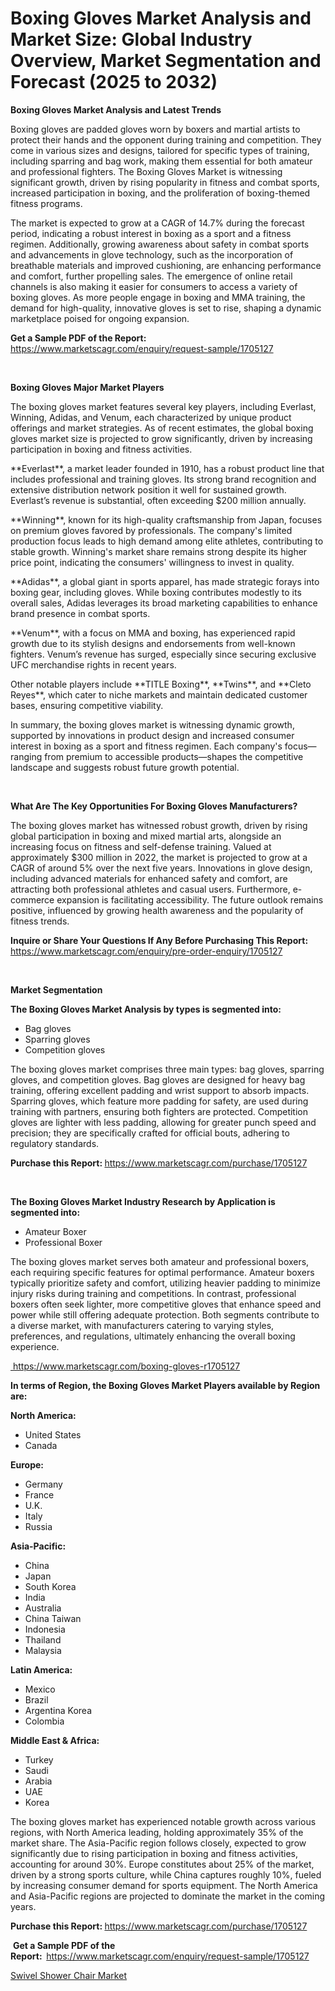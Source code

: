 <p><h1>Boxing Gloves Market Analysis and Market Size: Global Industry Overview, Market Segmentation and Forecast (2025 to 2032)</h1></p><p><strong>Boxing Gloves Market Analysis and Latest Trends</strong></p>
<p><p>Boxing gloves are padded gloves worn by boxers and martial artists to protect their hands and the opponent during training and competition. They come in various sizes and designs, tailored for specific types of training, including sparring and bag work, making them essential for both amateur and professional fighters. The Boxing Gloves Market is witnessing significant growth, driven by rising popularity in fitness and combat sports, increased participation in boxing, and the proliferation of boxing-themed fitness programs. </p><p>The market is expected to grow at a CAGR of 14.7% during the forecast period, indicating a robust interest in boxing as a sport and a fitness regimen. Additionally, growing awareness about safety in combat sports and advancements in glove technology, such as the incorporation of breathable materials and improved cushioning, are enhancing performance and comfort, further propelling sales. The emergence of online retail channels is also making it easier for consumers to access a variety of boxing gloves. As more people engage in boxing and MMA training, the demand for high-quality, innovative gloves is set to rise, shaping a dynamic marketplace poised for ongoing expansion.</p></p>
<p><strong>Get a Sample PDF of the Report:&nbsp;</strong> <a href="https://www.marketscagr.com/enquiry/request-sample/1705127?utm_campaign=2653&utm_medium=2&utm_source=Github&utm_content=ia&utm_term=04042025&utm_id=boxing-gloves">https://www.marketscagr.com/enquiry/request-sample/1705127</a></p>
<p>&nbsp;</p>
<p><strong>Boxing Gloves Major Market Players</strong></p>
<p><p>The boxing gloves market features several key players, including Everlast, Winning, Adidas, and Venum, each characterized by unique product offerings and market strategies. As of recent estimates, the global boxing gloves market size is projected to grow significantly, driven by increasing participation in boxing and fitness activities.</p><p>**Everlast**, a market leader founded in 1910, has a robust product line that includes professional and training gloves. Its strong brand recognition and extensive distribution network position it well for sustained growth. Everlast’s revenue is substantial, often exceeding $200 million annually.</p><p>**Winning**, known for its high-quality craftsmanship from Japan, focuses on premium gloves favored by professionals. The company's limited production focus leads to high demand among elite athletes, contributing to stable growth. Winning's market share remains strong despite its higher price point, indicating the consumers' willingness to invest in quality.</p><p>**Adidas**, a global giant in sports apparel, has made strategic forays into boxing gear, including gloves. While boxing contributes modestly to its overall sales, Adidas leverages its broad marketing capabilities to enhance brand presence in combat sports.</p><p>**Venum**, with a focus on MMA and boxing, has experienced rapid growth due to its stylish designs and endorsements from well-known fighters. Venum’s revenue has surged, especially since securing exclusive UFC merchandise rights in recent years.</p><p>Other notable players include **TITLE Boxing**, **Twins**, and **Cleto Reyes**, which cater to niche markets and maintain dedicated customer bases, ensuring competitive viability.</p><p>In summary, the boxing gloves market is witnessing dynamic growth, supported by innovations in product design and increased consumer interest in boxing as a sport and fitness regimen. Each company's focus—ranging from premium to accessible products—shapes the competitive landscape and suggests robust future growth potential.</p></p>
<p>&nbsp;</p>
<p><strong>What Are The Key Opportunities For Boxing Gloves Manufacturers?</strong></p>
<p><p>The boxing gloves market has witnessed robust growth, driven by rising global participation in boxing and mixed martial arts, alongside an increasing focus on fitness and self-defense training. Valued at approximately $300 million in 2022, the market is projected to grow at a CAGR of around 5% over the next five years. Innovations in glove design, including advanced materials for enhanced safety and comfort, are attracting both professional athletes and casual users. Furthermore, e-commerce expansion is facilitating accessibility. The future outlook remains positive, influenced by growing health awareness and the popularity of fitness trends.</p></p>
<p><strong>Inquire or Share Your Questions If Any Before Purchasing This Report:</strong> <a href="https://www.marketscagr.com/enquiry/pre-order-enquiry/1705127?utm_campaign=2653&utm_medium=2&utm_source=Github&utm_content=ia&utm_term=04042025&utm_id=boxing-gloves">https://www.marketscagr.com/enquiry/pre-order-enquiry/1705127</a></p>
<p>&nbsp;</p>
<p><strong>Market Segmentation</strong></p>
<p><strong>The Boxing Gloves Market Analysis by types is segmented into:</strong></p>
<p><ul><li>Bag gloves</li><li>Sparring gloves</li><li>Competition gloves</li></ul></p>
<p><p>The boxing gloves market comprises three main types: bag gloves, sparring gloves, and competition gloves. Bag gloves are designed for heavy bag training, offering excellent padding and wrist support to absorb impacts. Sparring gloves, which feature more padding for safety, are used during training with partners, ensuring both fighters are protected. Competition gloves are lighter with less padding, allowing for greater punch speed and precision; they are specifically crafted for official bouts, adhering to regulatory standards.</p></p>
<p><strong>Purchase this Report:&nbsp;</strong><a href="https://www.marketscagr.com/purchase/1705127?utm_campaign=2653&utm_medium=2&utm_source=Github&utm_content=ia&utm_term=04042025&utm_id=boxing-gloves">https://www.marketscagr.com/purchase/1705127</a></p>
<p>&nbsp;</p>
<p><strong>The Boxing Gloves Market Industry Research by Application is segmented into:</strong></p>
<p><ul><li>Amateur Boxer</li><li>Professional Boxer</li></ul></p>
<p><p>The boxing gloves market serves both amateur and professional boxers, each requiring specific features for optimal performance. Amateur boxers typically prioritize safety and comfort, utilizing heavier padding to minimize injury risks during training and competitions. In contrast, professional boxers often seek lighter, more competitive gloves that enhance speed and power while still offering adequate protection. Both segments contribute to a diverse market, with manufacturers catering to varying styles, preferences, and regulations, ultimately enhancing the overall boxing experience.</p></p>
<p><a href="https://www.marketscagr.com/boxing-gloves-r1705127?utm_campaign=2653&utm_medium=2&utm_source=Github&utm_content=ia&utm_term=04042025&utm_id=boxing-gloves">&nbsp;https://www.marketscagr.com/boxing-gloves-r1705127</a></p>
<p><strong>In terms of Region, the Boxing Gloves Market Players available by Region are:</strong></p>
<p>
    <p> <strong> North America: </strong>
        <ul>
            <li>United States</li>
            <li>Canada</li>
        </ul>
        </p> 
    <p> <strong> Europe: </strong>
        <ul>
            <li>Germany</li>
            <li>France</li>
            <li>U.K.</li>
            <li>Italy</li>
            <li>Russia</li>
        </ul>
        </p> 
    <p> <strong> Asia-Pacific: </strong>
        <ul>
            <li>China</li>
            <li>Japan</li>
            <li>South Korea</li>
            <li>India</li>
            <li>Australia</li>
            <li>China Taiwan</li>
            <li>Indonesia</li>
            <li>Thailand</li>
            <li>Malaysia</li>
        </ul>
        </p> 
    <p> <strong> Latin America: </strong>
        <ul>
            <li>Mexico</li>
            <li>Brazil</li>
            <li>Argentina Korea</li>
            <li>Colombia</li>
        </ul>
        </p> 
    <p> <strong> Middle East & Africa: </strong>
        <ul>
            <li>Turkey</li>
            <li>Saudi</li>
            <li>Arabia</li>
            <li>UAE</li>
            <li>Korea</li>
        </ul>
    </p>
    </p>
<p><p>The boxing gloves market has experienced notable growth across various regions, with North America leading, holding approximately 35% of the market share. The Asia-Pacific region follows closely, expected to grow significantly due to rising participation in boxing and fitness activities, accounting for around 30%. Europe constitutes about 25% of the market, driven by a strong sports culture, while China captures roughly 10%, fueled by increasing consumer demand for sports equipment. The North America and Asia-Pacific regions are projected to dominate the market in the coming years.</p></p>
<p><strong>Purchase this Report: </strong><a href="https://www.marketscagr.com/purchase/1705127?utm_campaign=2653&utm_medium=2&utm_source=Github&utm_content=ia&utm_term=04042025&utm_id=boxing-gloves">https://www.marketscagr.com/purchase/1705127</a></p>
<p>&nbsp;<strong>Get a Sample PDF of the Report:&nbsp;&nbsp;</strong><a href="https://www.marketscagr.com/enquiry/request-sample/1705127?utm_campaign=2653&utm_medium=2&utm_source=Github&utm_content=ia&utm_term=04042025&utm_id=boxing-gloves">https://www.marketscagr.com/enquiry/request-sample/1705127</a></p>
<p><strong></strong></p>
<p><p><a href="https://github.com/tashiafun920/Market-Research-Report-List-1/blob/main/swivel-shower-chair-market.md?utm_campaign=2653&utm_medium=2&utm_source=Github&utm_content=ia&utm_term=04042025&utm_id=boxing-gloves">Swivel Shower Chair Market</a></p></p>